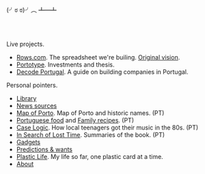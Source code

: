 <br/>

(╯ಠ ಠ)╯︵ ┻━┻

<br/>
<br/>

Live projects.

- [Rows.com](https://rows.com). The spreadsheet we're builing. [Original vision](docs/2014-12-21-one-cell-to-rule-them-all.md).
- [Portotype](https://portotype.com). Investments and thesis.
- [Decode Portugal](https://decodeportugal.com). A guide on building companies in Portugal.

Personal pointers.

- [Library](library/library.html)
- [News sources](about/news-sources.md)
- [Map of Porto](/porto/). Map of Porto and historic names. (PT)
- [Portuguese food](/portuguese-food/) and [Family recipes](/family-recipes/). (PT)
- [Case Logic](/music/caselogic.md). How local teenagers got their music in the 80s. (PT)
- [In Search of Lost Time](/library/marcel-proust-in-search-of-lost-time.md). Summaries of the book. (PT)
- [Gadgets](docs/crush-index.html)
- [Predictions & wants](docs/predictions-and-wants.md)
- [Plastic Life](https://plasticlife.puter.site/). My life so far, one plastic card at a time.
- [About](about/about.md)

